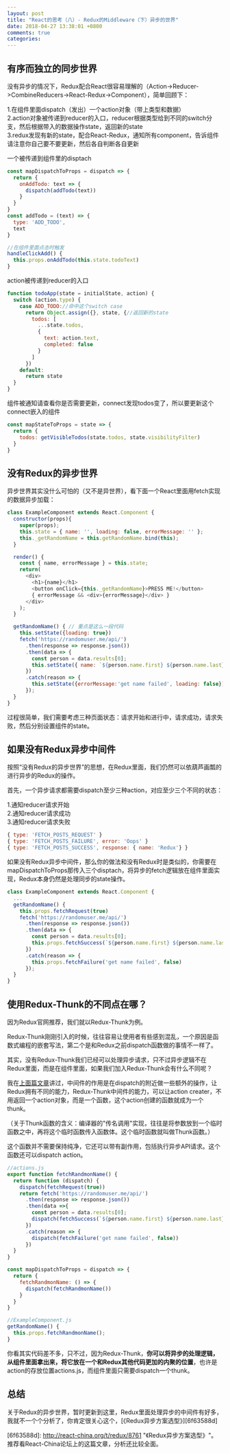 ```yaml
---
layout: post
title: "React的思考（八）- Redux的Middleware（下）异步的世界"
date: 2018-04-27 13:38:01 +0800
comments: true
categories:
---
```

## 有序而独立的同步世界

没有异步的情况下，Redux配合React很容易理解的（Action->Reducer->CombineReducers->React-Redux->Component），简单回顾下：

1.在组件里面dispatch（发出）一个action对象（带上类型和数据）    
2.action对象被传递到reducer的入口，reducer根据类型给到不同的switch分支，然后根据带入的数据操作state，返回新的state     
3.redux发现有新的state，配合React-Redux，通知所有component，告诉组件请注意你自己要不要更新，然后各自判断各自更新

一个被传递到组件里的disptach
```JavaScript
const mapDispatchToProps = dispatch => {
  return {
    onAddTodo: text => {
      dispatch(addTodo(text))
    }
  }
}
const addTodo = (text) => {
  type: 'ADD_TODO',
  text
}

//在组件里面点击时触发
handleClickAdd() {
  this.props.onAddTodo(this.state.todoText)
}

```

action被传递到reducer的入口
```JavaScript
function todoApp(state = initialState, action) {
  switch (action.type) {
    case ADD_TODO://命中这个switch case
      return Object.assign({}, state, {//返回新的state
        todos: [
          ...state.todos,
          {
            text: action.text,
            completed: false
          }
        ]
      })
    default:
      return state
  }
}
```

组件被通知请查看你是否需要更新，connect发现todos变了，所以要更新这个connect嵌入的组件
```JavaScript
const mapStateToProps = state => {
  return {
    todos: getVisibleTodos(state.todos, state.visibilityFilter)
  }
}
```

## 没有Redux的异步世界

异步世界其实没什么可怕的（又不是异世界），看下面一个React里面用fetch实现的数据异步加载：

```JavaScript
class ExampleComponent extends React.Component {
  constructor(props){
    super(props);
    this.state = { name: '', loading: false, errorMessage: '' };
    this._getRandomName = this.getRandomName.bind(this);
  }

  render() {
    const { name, errorMessage } = this.state;
    return(
      <div>
        <h1>{name}</h1>
        <button onClick={this._getRandomName}>PRESS ME!</button>
        { errorMessage && <div>{errorMessage}</div> }
      </div>
    );
  }

  getRandomName() { // 重点是这么一段代码
    this.setState({loading: true})
    fetch('https://randomuser.me/api/')
      .then(response => response.json())
      .then(data => {
        const person = data.results[0];
        this.setState({ name: `${person.name.first} ${person.name.last}`, loading: false })
      })
      .catch(reason => {
        this.setState({errorMessage:'get name failed', loading: false})
      });
  }
}
```

过程很简单，我们需要考虑三种页面状态：请求开始和进行中，请求成功，请求失败，然后分别设置组件的state。

## 如果没有Redux异步中间件

按照“没有Redux的异步世界”的思想，在Redux里面，我们仍然可以依葫芦画瓢的进行异步的Redux的操作。

首先，一个异步请求都需要dispatch至少三种action，对应至少三个不同的状态：

1.通知reducer请求开始     
2.通知reducer请求成功     
3.通知reducer请求失败

```JavaScript
{ type: 'FETCH_POSTS_REQUEST' }
{ type: 'FETCH_POSTS_FAILURE', error: 'Oops' }
{ type: 'FETCH_POSTS_SUCCESS', response: { name: 'Redux'} }
```

如果没有Redux异步中间件，那么你的做法和没有Redux时是类似的，你需要在mapDispatchToProps那传入三个disptach，将异步的fetch逻辑放在组件里面实现，Redux本身仍然是处理同步的state操作。

```JavaScript
class ExampleComponent extends React.Component {
  ...
  getRandomName() {
    this.props.fetchRequest(true)
    fetch('https://randomuser.me/api/')
      .then(response => response.json())
      .then(data => {
        const person = data.results[0];
        this.props.fetchSuccess(`${person.name.first} ${person.name.last}`, false)
      })
      .catch(reason => {
        this.props.fetchFailure('get name failed', false)
      });
  }
}
```

## 使用Redux-Thunk的不同点在哪？

因为Redux官网推荐，我们就以Redux-Thunk为例。

Redux-Thunk刚刚引入的时候，往往容易让使用者有些感到混乱，一个原因是函数式编程的嵌套写法，第二个是和Redux之前dispatch函数做的事情不一样了。

其实，没有Redux-Thunk我们已经可以处理异步请求，只不过异步逻辑不在Redux里面，而是在组件里面，如果我们加入Redux-Thunk会有什么不同呢？

我在[上面篇文章][4076f240]讲过，中间件的作用是在dispatch的附近做一些额外的操作，让Redux拥有不同的能力，Redux-Thunk中间件的能力，可以让action creater，不用返回一个action对象，而是一个函数，这个action创建的函数就成为一个thunk。

  [4076f240]: http://benweizhu.github.io/blog/2018/04/25/deep-thinking-in-react-7/ "上面篇文章"

（关于Thunk函数的含义：编译器的"传名调用"实现，往往是将参数放到一个临时函数之中，再将这个临时函数传入函数体。这个临时函数就叫做Thunk函数。）

这个函数并不需要保持纯净，它还可以带有副作用，包括执行异步API请求。这个函数还可以dispatch action。

```JavaScript
//actions.js
export function fetchRandmonName() {
  return function (dispatch) {
    dispatch(fetchRequest(true))
    return fetch('https://randomuser.me/api/')
      .then(response => response.json())
      .then(data =>{
        const person = data.results[0];
        dispatch(fetchSuccess(`${person.name.first} ${person.name.last}`, false))
      })
      .catch(reason => {
        dispatch(fetchFailure('get name failed', false))
      })
  }
}

const mapDispatchToProps = dispatch => {
  return {
    fetchRandmonName: () => {
      dispatch(fetchRandmonName())
    }
  }
}

//ExampleComponent.js
getRandomName() {
  this.props.fetchRandmonName();
}
```

你看其实代码差不多，只不过，因为Redux-Thunk，**你可以将异步的处理逻辑，从组件里面拿出来，将它放在一个和Redux其他代码更加的内聚的位置**，也许是action的存放位置actions.js，而组件里面只需要dispatch一个thunk。

## 总结

关于Redux的异步世界，暂时更新到这里，Redux里面处理异步的中间件有好多，我就不一个个分析了，你肯定很关心这个，[《Redux异步方案选型》][6f63588d]

  [6f63588d]: http://react-china.org/t/redux/8761 "《Redux异步方案选型》"。推荐看React-China论坛上的这篇文章，分析还比较全面。
